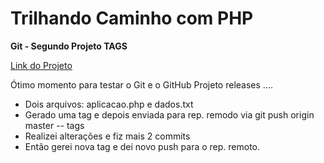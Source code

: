 Trilhando Caminho com PHP 
=========================

**Git - Segundo Projeto TAGS**

[Link do Projeto](https://github.com/TileWilly/releases)

Ótimo momento para testar o Git e o GitHub
Projeto releases ....

* Dois arquivos: aplicacao.php e dados.txt
* Gerado uma tag e depois enviada para rep. remodo via git push origin master -- tags
* Realizei alterações e fiz mais 2 commits
* Então gerei nova tag e dei novo push para o rep. remoto.


